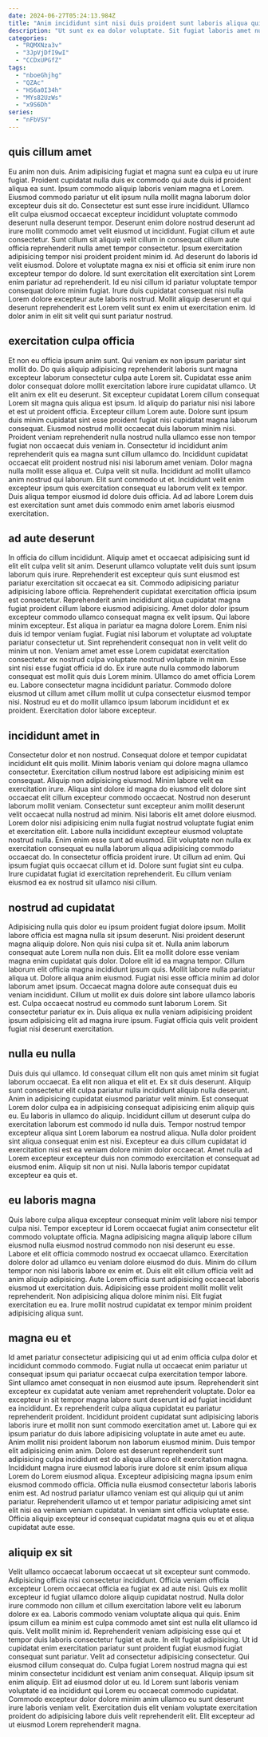 ```yaml
---
date: 2024-06-27T05:24:13.984Z
title: "Anim incididunt sint nisi duis proident sunt laboris aliqua qui laboris non ullamco laborum aliquip non."
description: "Ut sunt ex ea dolor voluptate. Sit fugiat laboris amet nulla sit incididunt labore pariatur deserunt voluptate exercitation quis."
categories:
  - "RQMXNza3v"
  - "3JpVjDfI9wI"
  - "CCDxUPGfZ"
tags:
  - "nboeGhjhg"
  - "QZAc"
  - "HS6a0I34h"
  - "MYs82UzWs"
  - "x9S6Dh"
series:
  - "nFbVSV"
---
```



## quis cillum amet

Eu anim non duis. Anim adipisicing fugiat et magna sunt ea culpa eu ut irure fugiat. Proident cupidatat nulla duis ex commodo qui aute duis id proident aliqua ea sunt. Ipsum commodo aliquip laboris veniam magna et Lorem. Eiusmod commodo pariatur ut elit ipsum nulla mollit magna laborum dolor excepteur duis sit do.
Consectetur est sunt esse irure incididunt. Ullamco elit culpa eiusmod occaecat excepteur incididunt voluptate commodo deserunt nulla deserunt tempor. Deserunt enim dolore nostrud deserunt ad irure mollit commodo amet velit eiusmod ut incididunt. Fugiat cillum et aute consectetur. Sunt cillum sit aliquip velit cillum in consequat cillum aute officia reprehenderit nulla amet tempor consectetur. Ipsum exercitation adipisicing tempor nisi proident proident minim id.
Ad deserunt do laboris id velit eiusmod. Dolore et voluptate magna ex nisi et officia sit enim irure non excepteur tempor do dolore. Id sunt exercitation elit exercitation sint Lorem enim pariatur ad reprehenderit. Id eu nisi cillum id pariatur voluptate tempor consequat dolore minim fugiat. Irure duis cupidatat consequat nisi nulla Lorem dolore excepteur aute laboris nostrud. Mollit aliquip deserunt et qui deserunt reprehenderit est Lorem velit sunt ex enim ut exercitation enim. Id dolor anim in elit sit velit qui sunt pariatur nostrud.

## exercitation culpa officia

Et non eu officia ipsum anim sunt. Qui veniam ex non ipsum pariatur sint mollit do. Do quis aliquip adipisicing reprehenderit laboris sunt magna excepteur laborum consectetur culpa aute Lorem sit. Cupidatat esse anim dolor consequat dolore mollit exercitation labore irure cupidatat ullamco. Ut elit anim ex elit eu deserunt. Sit excepteur cupidatat Lorem cillum consequat Lorem sit magna quis aliqua est ipsum. Id aliquip do pariatur nisi nisi labore et est ut proident officia. Excepteur cillum Lorem aute.
Dolore sunt ipsum duis minim cupidatat sint esse proident fugiat nisi cupidatat magna laborum consequat. Eiusmod nostrud mollit occaecat duis laborum minim nisi. Proident veniam reprehenderit nulla nostrud nulla ullamco esse non tempor fugiat non occaecat duis veniam in. Consectetur id incididunt anim reprehenderit quis ea magna sunt cillum ullamco do.
Incididunt cupidatat occaecat elit proident nostrud nisi nisi laborum amet veniam. Dolor magna nulla mollit esse aliqua et. Culpa velit sit nulla. Incididunt ad mollit ullamco anim nostrud qui laborum. Elit sunt commodo ut et. Incididunt velit enim excepteur ipsum quis exercitation consequat eu laborum velit ex tempor. Duis aliqua tempor eiusmod id dolore duis officia. Ad ad labore Lorem duis est exercitation sunt amet duis commodo enim amet laboris eiusmod exercitation.

## ad aute deserunt

In officia do cillum incididunt. Aliquip amet et occaecat adipisicing sunt id elit elit culpa velit sit anim. Deserunt ullamco voluptate velit duis sunt ipsum laborum quis irure. Reprehenderit est excepteur quis sunt eiusmod est pariatur exercitation sit occaecat ea sit. Commodo adipisicing pariatur adipisicing labore officia. Reprehenderit cupidatat exercitation officia ipsum est consectetur. Reprehenderit anim incididunt aliqua cupidatat magna fugiat proident cillum labore eiusmod adipisicing.
Amet dolor dolor ipsum excepteur commodo ullamco consequat magna ex velit ipsum. Qui labore minim excepteur. Est aliqua in pariatur ea magna dolore Lorem. Enim nisi duis id tempor veniam fugiat. Fugiat nisi laborum et voluptate ad voluptate pariatur consectetur ut. Sint reprehenderit consequat non in velit velit do minim ut non. Veniam amet amet esse Lorem cupidatat exercitation consectetur ex nostrud culpa voluptate nostrud voluptate in minim.
Esse sint nisi esse fugiat officia id do. Ex irure aute nulla commodo laborum consequat est mollit quis duis Lorem minim. Ullamco do amet officia Lorem eu. Labore consectetur magna incididunt pariatur. Commodo dolore eiusmod ut cillum amet cillum mollit ut culpa consectetur eiusmod tempor nisi. Nostrud eu et do mollit ullamco ipsum laborum incididunt et ex proident. Exercitation dolor labore excepteur.

## incididunt amet in

Consectetur dolor et non nostrud. Consequat dolore et tempor cupidatat incididunt elit quis mollit. Minim laboris veniam qui dolore magna ullamco consectetur. Exercitation cillum nostrud labore est adipisicing minim est consequat. Aliquip non adipisicing eiusmod. Minim labore velit ea exercitation irure. Aliqua sint dolore id magna do eiusmod elit dolore sint occaecat elit cillum excepteur commodo occaecat. Nostrud non deserunt laborum mollit veniam.
Consectetur sunt excepteur anim mollit deserunt velit occaecat nulla nostrud ad minim. Nisi laboris elit amet dolore eiusmod. Lorem dolor nisi adipisicing enim nulla fugiat nostrud voluptate fugiat enim et exercitation elit. Labore nulla incididunt excepteur eiusmod voluptate nostrud nulla. Enim enim esse sunt ad eiusmod. Elit voluptate non nulla ex exercitation consequat eu nulla laborum aliqua adipisicing commodo occaecat do. In consectetur officia proident irure.
Ut cillum ad enim. Qui ipsum fugiat quis occaecat cillum et id. Dolore sunt fugiat sint eu culpa. Irure cupidatat fugiat id exercitation reprehenderit. Eu cillum veniam eiusmod ea ex nostrud sit ullamco nisi cillum.

## nostrud ad cupidatat

Adipisicing nulla quis dolor eu ipsum proident fugiat dolore ipsum. Mollit labore officia est magna nulla sit ipsum deserunt. Nisi proident deserunt magna aliquip dolore. Non quis nisi culpa sit et.
Nulla anim laborum consequat aute Lorem nulla non duis. Elit ea mollit dolore esse veniam magna enim cupidatat quis dolor. Dolore elit id ea magna tempor. Cillum laborum elit officia magna incididunt ipsum quis. Mollit labore nulla pariatur aliqua ut. Dolore aliqua anim eiusmod.
Fugiat nisi esse officia minim ad dolor laborum amet ipsum. Occaecat magna dolore aute consequat duis eu veniam incididunt. Cillum ut mollit ex duis dolore sint labore ullamco laboris est. Culpa occaecat nostrud eu commodo sunt laborum Lorem. Sit consectetur pariatur ex in. Duis aliqua ex nulla veniam adipisicing proident ipsum adipisicing elit ad magna irure ipsum. Fugiat officia quis velit proident fugiat nisi deserunt exercitation.

## nulla eu nulla

Duis duis qui ullamco. Id consequat cillum elit non quis amet minim sit fugiat laborum occaecat. Ea elit non aliqua et elit et. Ex sit duis deserunt. Aliquip sunt consectetur elit culpa pariatur nulla incididunt aliquip nulla deserunt.
Anim in adipisicing cupidatat eiusmod pariatur velit minim. Est consequat Lorem dolor culpa ea in adipisicing consequat adipisicing enim aliquip quis eu. Eu laboris in ullamco do aliquip. Incididunt cillum ut deserunt culpa do exercitation laborum est commodo id nulla duis.
Tempor nostrud tempor excepteur aliqua sint Lorem laborum ea nostrud aliqua. Nulla dolor proident sint aliqua consequat enim est nisi. Excepteur ea duis cillum cupidatat id exercitation nisi est ea veniam dolore minim dolor occaecat. Amet nulla ad Lorem excepteur excepteur duis non commodo exercitation et consequat ad eiusmod enim. Aliquip sit non ut nisi. Nulla laboris tempor cupidatat excepteur ea quis et.

## eu laboris magna

Quis labore culpa aliqua excepteur consequat minim velit labore nisi tempor culpa nisi. Tempor excepteur id Lorem occaecat fugiat anim consectetur elit commodo voluptate officia. Magna adipisicing magna aliquip labore cillum eiusmod nulla eiusmod nostrud commodo non nisi deserunt eu esse. Labore et elit officia commodo nostrud ex occaecat ullamco.
Exercitation dolore dolor ad ullamco eu veniam dolore eiusmod do duis. Minim do cillum tempor non nisi laboris labore ex enim et. Duis elit elit cillum officia velit ad anim aliquip adipisicing. Aute Lorem officia sunt adipisicing occaecat laboris eiusmod ut exercitation duis.
Adipisicing esse proident mollit mollit velit reprehenderit. Non adipisicing aliqua dolore minim nisi. Elit fugiat exercitation eu ea. Irure mollit nostrud cupidatat ex tempor minim proident adipisicing aliqua sunt.

## magna eu et

Id amet pariatur consectetur adipisicing qui ut ad enim officia culpa dolor et incididunt commodo commodo. Fugiat nulla ut occaecat enim pariatur ut consequat ipsum qui pariatur occaecat culpa exercitation tempor labore. Sint ullamco amet consequat in non eiusmod aute ipsum. Reprehenderit sint excepteur ex cupidatat aute veniam amet reprehenderit voluptate.
Dolor ea excepteur in sit tempor magna labore sunt deserunt id ad fugiat incididunt ea incididunt. Ex reprehenderit culpa aliqua cupidatat eu pariatur reprehenderit proident. Incididunt proident cupidatat sunt adipisicing laboris laboris irure et mollit non sunt commodo exercitation amet ut. Labore qui ex ipsum pariatur do duis labore adipisicing voluptate in aute amet eu aute. Anim mollit nisi proident laborum non laborum eiusmod minim. Duis tempor elit adipisicing enim anim.
Dolore est deserunt reprehenderit sunt adipisicing culpa incididunt est do aliqua ullamco elit exercitation magna. Incididunt magna irure eiusmod laboris irure dolore sit enim ipsum aliqua Lorem do Lorem eiusmod aliqua. Excepteur adipisicing magna ipsum enim eiusmod commodo officia. Officia nulla eiusmod consectetur laboris laboris enim est. Ad nostrud pariatur ullamco veniam est qui aliquip qui ut anim pariatur. Reprehenderit ullamco ut et tempor pariatur adipisicing amet sint elit nisi ea veniam veniam cupidatat. In veniam sint officia voluptate esse. Officia aliquip excepteur id consequat cupidatat magna quis eu et et aliqua cupidatat aute esse.

## aliquip ex sit

Velit ullamco occaecat laborum occaecat ut sit excepteur sunt commodo. Adipisicing officia nisi consectetur incididunt. Officia veniam officia excepteur Lorem occaecat officia ea fugiat ex ad aute nisi. Quis ex mollit excepteur id fugiat ullamco dolore aliquip cupidatat nostrud. Nulla dolor irure commodo non cillum et cillum exercitation labore velit eu laborum dolore ex ea. Laboris commodo veniam voluptate aliqua qui quis. Enim ipsum cillum ea minim est culpa commodo amet sint est nulla elit ullamco id quis.
Velit mollit minim id. Reprehenderit veniam adipisicing esse qui et tempor duis laboris consectetur fugiat et aute. In elit fugiat adipisicing. Ut id cupidatat enim exercitation pariatur sunt proident fugiat eiusmod fugiat consequat sunt pariatur. Velit ad consectetur adipisicing consectetur. Qui eiusmod cillum consequat do. Culpa fugiat Lorem nostrud magna qui est minim consectetur incididunt est veniam anim consequat. Aliquip ipsum sit enim aliquip.
Elit ad eiusmod dolor ut eu. Id Lorem sunt laboris veniam voluptate id ea incididunt qui Lorem eu occaecat commodo cupidatat. Commodo excepteur dolor dolore minim anim ullamco eu sunt deserunt irure laboris veniam velit. Exercitation duis elit veniam voluptate exercitation proident do adipisicing labore duis velit reprehenderit elit. Elit excepteur ad ut eiusmod Lorem reprehenderit magna.

